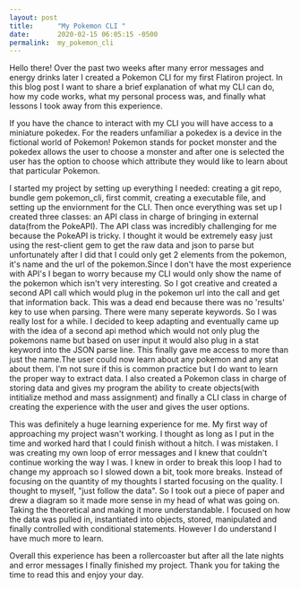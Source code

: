 ```yaml
---
layout: post
title:      "My Pokemon CLI "
date:       2020-02-15 06:05:15 -0500
permalink:  my_pokemon_cli
---
```



   Hello there! Over the past two weeks after many error messages and energy drinks later I created a Pokemon CLI for my first Flatiron project. In this blog post I want to share a brief explanation of what my CLI  can do, how my code works, what my personal process was, and finally what lessons I took away from this experience.
	 
   If you have the chance to interact with my CLI  you will have access to a miniature pokedex. For the readers unfamiliar a pokedex is a device in the fictional world of Pokemon! Pokemon stands for pocket monster and the pokedex allows the user to choose a monster and after one is selected the user has the option to choose which attribute they would like to learn about that particular Pokemon. 
	 
  I started my project by setting up everything I needed: creating a git repo, bundle gem  pokemon_cli, first commit, creating a executable file, and setting up the enviornment for the CLI. Then once everything was set up I created three classes: an API class in charge of bringing in external data(from the PokeAPI). The API class was incredibly challenging for me because the PokeAPI is tricky. I thought it would be extremely easy just using the rest-client gem to get the raw data and json to parse but unfortunately after I did that I could only get 2 elements from the pokemon, it's name and the url of the pokemon.Since I don't have the most experience with API's I began to worry because my CLI would only show the name of the pokemon which isn't very interesting. So I got creative and created a second API call which would plug in the pokemon url into the call and get that information back. This was a dead end because there was no 'results' key to use when parsing. There were many seperate keywords. So I was really lost for a while. I decided to keep adapting and eventually came up with the idea of a second api method which would not only plug the pokemons name but based on user input it would also plug in a stat keyword into the JSON parse line. This finally gave me access to more than just the name.The user could now learn about any pokemon and any stat about them. I'm not sure if this is common practice but I do want to learn the proper way to extract data. I also created a Pokemon class in charge of storing data and gives my program the ability to create objects(with intitialize method and mass assignment) and finally a CLI class in charge of creating the experience with the user and gives the user options.
	
  This was definitely a huge learning experience for me. My first way of approaching my project wasn't working. I thought as long as I put in the time and worked hard that I could finish without a hitch. I was mistaken. I was creating my own loop of error messages and I knew that couldn't continue working the way I was. I knew in order to break this loop I had to change my approach so I slowed down a bit, took more breaks. Instead of focusing on the quantity of my thoughts I started focusing on the quality. I thought to myself, "just follow the data". So I took out a piece of paper and drew a diagram so it made more sense in my head of what was going on. Taking the theoretical and making it more understandable. I focused on how the data was pulled in, instantiated into objects, stored, manipulated and finally controlled with conditional statements. However I do understand I have much more to learn.
	
  Overall this experience has been a rollercoaster but after all the late nights and error messages  I finally finished my project. Thank you for taking the time to read this and enjoy your day.

	 
	 
